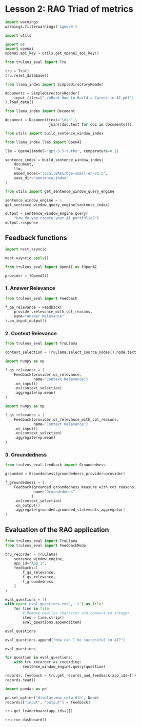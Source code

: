 # Lesson 2: RAG Triad of metrics


```python
import warnings
warnings.filterwarnings('ignore')
```


```python
import utils

import os
import openai
openai.api_key = utils.get_openai_api_key()
```


```python
from trulens_eval import Tru

tru = Tru()
tru.reset_database()
```


```python
from llama_index import SimpleDirectoryReader

documents = SimpleDirectoryReader(
    input_files=["./eBook-How-to-Build-a-Career-in-AI.pdf"]
).load_data()
```


```python
from llama_index import Document

document = Document(text="\n\n".\
                    join([doc.text for doc in documents]))
```


```python
from utils import build_sentence_window_index

from llama_index.llms import OpenAI

llm = OpenAI(model="gpt-3.5-turbo", temperature=0.1)

sentence_index = build_sentence_window_index(
    document,
    llm,
    embed_model="local:BAAI/bge-small-en-v1.5",
    save_dir="sentence_index"
)
```


```python
from utils import get_sentence_window_query_engine

sentence_window_engine = \
get_sentence_window_query_engine(sentence_index)
```


```python
output = sentence_window_engine.query(
    "How do you create your AI portfolio?")
output.response
```

## Feedback functions


```python
import nest_asyncio

nest_asyncio.apply()
```


```python
from trulens_eval import OpenAI as fOpenAI

provider = fOpenAI()
```

### 1. Answer Relevance


```python
from trulens_eval import Feedback

f_qa_relevance = Feedback(
    provider.relevance_with_cot_reasons,
    name="Answer Relevance"
).on_input_output()
```

### 2. Context Relevance


```python
from trulens_eval import TruLlama

context_selection = TruLlama.select_source_nodes().node.text
```


```python
import numpy as np

f_qs_relevance = (
    Feedback(provider.qs_relevance,
             name="Context Relevance")
    .on_input()
    .on(context_selection)
    .aggregate(np.mean)
)
```


```python
import numpy as np

f_qs_relevance = (
    Feedback(provider.qs_relevance_with_cot_reasons,
             name="Context Relevance")
    .on_input()
    .on(context_selection)
    .aggregate(np.mean)
)
```

### 3. Groundedness


```python
from trulens_eval.feedback import Groundedness

grounded = Groundedness(groundedness_provider=provider)
```


```python
f_groundedness = (
    Feedback(grounded.groundedness_measure_with_cot_reasons,
             name="Groundedness"
            )
    .on(context_selection)
    .on_output()
    .aggregate(grounded.grounded_statements_aggregator)
)
```

## Evaluation of the RAG application


```python
from trulens_eval import TruLlama
from trulens_eval import FeedbackMode

tru_recorder = TruLlama(
    sentence_window_engine,
    app_id="App_1",
    feedbacks=[
        f_qa_relevance,
        f_qs_relevance,
        f_groundedness
    ]
)
```


```python
eval_questions = []
with open('eval_questions.txt', 'r') as file:
    for line in file:
        # Remove newline character and convert to integer
        item = line.strip()
        eval_questions.append(item)
```


```python
eval_questions
```


```python
eval_questions.append("How can I be successful in AI?")
```


```python
eval_questions
```


```python
for question in eval_questions:
    with tru_recorder as recording:
        sentence_window_engine.query(question)
```


```python
records, feedback = tru.get_records_and_feedback(app_ids=[])
records.head()
```


```python
import pandas as pd

pd.set_option("display.max_colwidth", None)
records[["input", "output"] + feedback]
```


```python
tru.get_leaderboard(app_ids=[])
```


```python
tru.run_dashboard()
```
